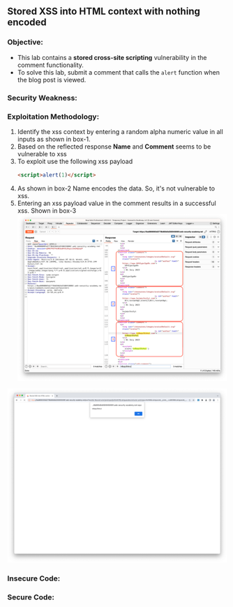 ## Stored XSS into HTML context with nothing encoded

### Objective:
- This lab contains a **stored cross-site scripting** vulnerability in the comment functionality.
- To solve this lab, submit a comment that calls the `alert` function when the blog post is viewed.

### Security Weakness:

### Exploitation Methodology:
1. Identify the xss context by entering a random alpha numeric value in all inputs as shown in box-1.
2. Based on the reflected response **Name** and **Comment** seems to be vulnerable to xss
3. To exploit use the following xss payload 
    ```html
    <script>alert(1)</script>
	```
4. As shown in box-2 Name encodes the data. So, it's not vulnerable to xss. 
5. Entering an xss payload value in the comment results in a successful xss. Shown in box-3
![](./Images/c9c53839c0adeeab0e202b182e7dd93e.png)

![](./Images/4b399e09c768c83ed569bf405ab1cbaa.png)

### Insecure Code:

### Secure Code:
